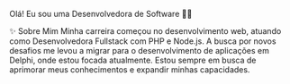 Olá! Eu sou uma Desenvolvedora de Software 👩‍💻

✨ Sobre Mim
Minha carreira começou no desenvolvimento web, atuando como Desenvolvedora Fullstack com PHP e Node.js. 
A busca por novos desafios me levou a migrar para o desenvolvimento de aplicações em Delphi, onde estou focada atualmente. 
Estou sempre em busca de aprimorar meus conhecimentos e expandir minhas capacidades.
